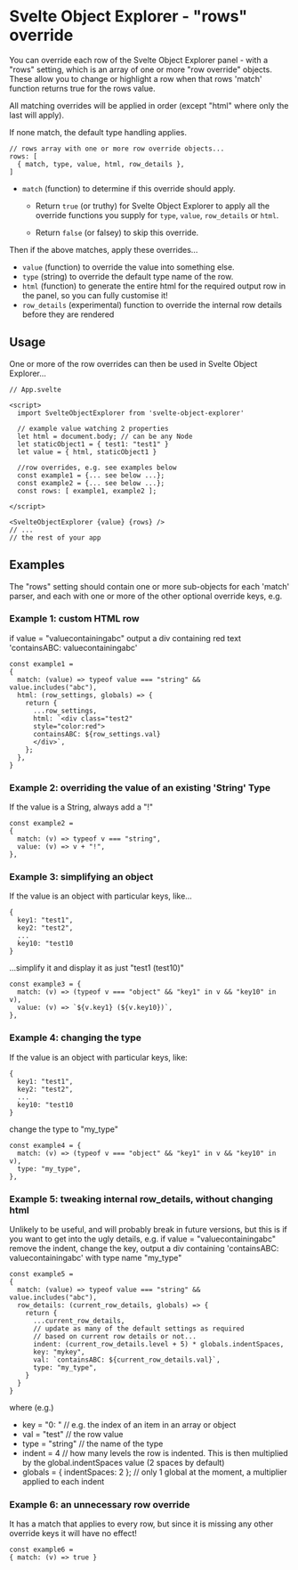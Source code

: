 # Svelte Object Explorer - "rows" override

You can override each row of the Svelte Object Explorer panel - with a "rows" setting, which is an array of one or more "row override" objects. These allow you to change or highlight a row when that rows 'match' function returns true for the rows value.

All matching overrides will be applied in order (except "html" where only the last will apply).

If none match, the default type handling applies.

```
// rows array with one or more row override objects...
rows: [
  { match, type, value, html, row_details },
]
```

-   `match` (function) to determine if this override should apply.

    -   Return `true` (or truthy) for Svelte Object Explorer to apply all the override functions you supply for `type`, `value`, `row_details` or `html`.

    -   Return `false` (or falsey) to skip this override.

Then if the above matches, apply these overrides...

-   `value` (function) to override the value into something else.
-   `type` (string) to override the default type name of the row.
-   `html` (function) to generate the entire html for the required output row in the panel, so you can fully customise it!
-   `row_details` (experimental) function to override the internal row details before they are rendered

## Usage

One or more of the row overrides can then be used in Svelte Object Explorer...

```
// App.svelte

<script>
  import SvelteObjectExplorer from 'svelte-object-explorer'

  // example value watching 2 properties
  let html = document.body; // can be any Node
  let staticObject1 = { test1: "test1" }
  let value = { html, staticObject1 }

  //row overrides, e.g. see examples below
  const example1 = {... see below ...};
  const example2 = {... see below ...};
  const rows: [ example1, example2 ];

</script>

<SvelteObjectExplorer {value} {rows} />
// ...
// the rest of your app
```

## Examples

The "rows" setting should contain one or more sub-objects for each 'match' parser, and each with one or more of the other optional override keys, e.g.

### Example 1: custom HTML row

if value = "valuecontainingabc"
output a div containing red text 'containsABC: valuecontainingabc'

```
const example1 =
{
  match: (value) => typeof value === "string" && value.includes("abc"),
  html: (row_settings, globals) => {
    return {
      ...row_settings,
      html: `<div class="test2"
      style="color:red">
      containsABC: ${row_settings.val}
      </div>`,
    };
  },
}
```

### Example 2: overriding the value of an existing 'String' Type

If the value is a String, always add a "!"

```
const example2 =
{
  match: (v) => typeof v === "string",
  value: (v) => v + "!",
},
```

### Example 3: simplifying an object

If the value is an object with particular keys, like...

```
{
  key1: "test1",
  key2: "test2",
  ...
  key10: "test10
}
```

...simplify it and display it as just "test1 (test10)"

```
const example3 = {
  match: (v) => (typeof v === "object" && "key1" in v && "key10" in v),
  value: (v) => `${v.key1} (${v.key10})`,
},
```

### Example 4: changing the type

If the value is an object with particular keys, like:

```
{
  key1: "test1",
  key2: "test2",
  ...
  key10: "test10
}
```

change the type to "my_type"

```
const example4 = {
  match: (v) => (typeof v === "object" && "key1" in v && "key10" in v),
  type: "my_type",
},
```

### Example 5: tweaking internal row_details, without changing html

Unlikely to be useful, and will probably break in future versions, but this is if you want to get into the ugly details, e.g.
if value = "valuecontainingabc"
remove the indent, change the key, output a div containing 'containsABC: valuecontainingabc' with type name "my_type"

```
const example5 =
{
  match: (value) => typeof value === "string" && value.includes("abc"),
  row_details: (current_row_details, globals) => {
    return {
      ...current_row_details,
      // update as many of the default settings as required
      // based on current row details or not...
      indent: (current_row_details.level + 5) * globals.indentSpaces,
      key: "mykey",
      val: `containsABC: ${current_row_details.val}`,
      type: "my_type",
    }
  }
}
```

where (e.g.)

-   key = "0: " // e.g. the index of an item in an array or object
-   val = "test" // the row value
-   type = "string" // the name of the type
-   indent = 4 // how many levels the row is indented. This is then multiplied by the global.indentSpaces value (2 spaces by default)
-   globals = { indentSpaces: 2 }; // only 1 global at the moment, a multiplier applied to each indent

### Example 6: an unnecessary row override

It has a match that applies to every row, but since it is missing any other override keys it will have no effect!

```
const example6 =
{ match: (v) => true }
```
